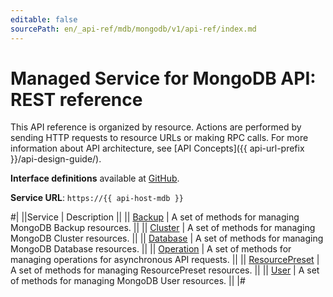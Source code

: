 ```yaml
---
editable: false
sourcePath: en/_api-ref/mdb/mongodb/v1/api-ref/index.md
---
```


# Managed Service for MongoDB API: REST reference

This API reference is organized by resource. Actions are performed by sending HTTP requests to resource URLs or making RPC calls. For more information about API architecture, see [API Concepts]({{ api-url-prefix }}/api-design-guide/).

**Interface definitions** available at [GitHub](https://github.com/yandex-cloud/cloudapi/tree/master/yandex/cloud/mdb/mongodb/v1).

**Service URL**: `https://{{ api-host-mdb }}`

#|
||Service | Description ||
|| [Backup](Backup/index.md) | A set of methods for managing MongoDB Backup resources. ||
|| [Cluster](Cluster/index.md) | A set of methods for managing MongoDB Cluster resources. ||
|| [Database](Database/index.md) | A set of methods for managing MongoDB Database resources. ||
|| [Operation](Operation/index.md) | A set of methods for managing operations for asynchronous API requests. ||
|| [ResourcePreset](ResourcePreset/index.md) | A set of methods for managing ResourcePreset resources. ||
|| [User](User/index.md) | A set of methods for managing MongoDB User resources. ||
|#
